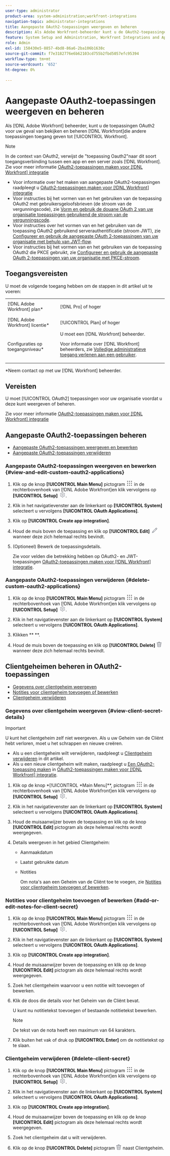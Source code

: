 ```yaml
---
user-type: administrator
product-area: system-administration;workfront-integrations
navigation-topic: administrator-integrations
title: Aangepaste OAuth2-toepassingen weergeven en beheren
description: Als Adobe Workfront-beheerder kunt u de OAuth2-toepassingen voor uw exemplaar van Workfront weergeven en beheren, waarmee andere toepassingen toegang hebben tot Workfront.
feature: System Setup and Administration, Workfront Integrations and Apps
role: Admin
exl-id: 158430e5-8857-4bd8-86a6-2ba106b1638c
source-git-commit: f7e3182776e6b62103cd755b2fbd5057efc95394
workflow-type: tm+mt
source-wordcount: '652'
ht-degree: 0%

---
```


# Aangepaste OAuth2-toepassingen weergeven en beheren

Als [!DNL Adobe Workfront] beheerder, kunt u de toepassingen OAuth2 voor uw geval van bekijken en beheren [!DNL Workfront]die andere toepassingen toegang geven tot [!UICONTROL Workfront].

>[!NOTE]
>
>In de context van OAuth2, verwijst de &quot;toepassing Oauth2&quot;naar dit soort toegangsverbinding tussen een app en een server zoals [!DNL Workfront]. Zie voor meer informatie [OAuth2-toepassingen maken voor [!DNL Workfront] integratie](../../administration-and-setup/configure-integrations/create-oauth-application.md)

* Voor informatie over het maken van aangepaste OAuth2-toepassingen raadpleegt u [OAuth2-toepassingen maken voor [!DNL Workfront] integratie](../../administration-and-setup/configure-integrations/create-oauth-application.md)
* Voor instructies bij het vormen van en het gebruiken van de toepassing OAuth2 met gebruikersgeloofsbrieven (de stroom van de vergunningscode), zie [Vorm en gebruik de douane OAuth 2 van uw organisatie toepassingen gebruikend de stroom van de vergunningscode](../../wf-api/api/oauth-app-code-token-flow.md).
* Voor instructies over het vormen van en het gebruiken van de toepassing OAuth2 gebruikend serverauthentificatie (stroom JWT), zie [Configureer en gebruik de aangepaste OAuth 2-toepassingen van uw organisatie met behulp van JWT-flow](../../wf-api/api/oauth-app-jwt-flow.md).
* Voor instructies bij het vormen van en het gebruiken van de toepassing OAuth2 die PKCE gebruikt, zie [Configureer en gebruik de aangepaste OAuth 2-toepassingen van uw organisatie met PKCE-stroom](../../wf-api/api/oauth-app-pkce-flow.md).

## Toegangsvereisten

U moet de volgende toegang hebben om de stappen in dit artikel uit te voeren:

<table style="table-layout:auto"> 
 <col> 
 <col> 
 <tbody> 
  <tr> 
   <td role="rowheader">[!DNL Adobe Workfront] plan*</td> 
   <td> <p>[!DNL Pro] of hoger</p> </td> 
  </tr> 
  <tr> 
   <td role="rowheader">[!DNL Adobe Workfront] licentie*</td> 
   <td> <p>[!UICONTROL Plan] of hoger</p> </td> 
  </tr> 
  <tr> 
   <td role="rowheader">Configuraties op toegangsniveau*</td> 
   <td> U moet een [!DNL Workfront] beheerder. </p>
    <p>Voor informatie over [!DNL Workfront] beheerders, zie <a href="../../administration-and-setup/add-users/configure-and-grant-access/grant-a-user-full-administrative-access.md" class="MCXref xref">Volledige administratieve toegang verlenen aan een gebruiker</a>.</p>
     </td> 
  </tr> 
 </tbody> 
</table>

&#42;Neem contact op met uw [!DNL Workfront] beheerder.

## Vereisten

U moet [!UICONTROL OAuth2] toepassingen voor uw organisatie voordat u deze kunt weergeven of beheren.

Zie voor meer informatie [OAuth2-toepassingen maken voor [!DNL Workfront] integratie](../../administration-and-setup/configure-integrations/create-oauth-application.md)

## Aangepaste OAuth2-toepassingen beheren

* [Aangepaste OAuth2-toepassingen weergeven en bewerken](#view-and-edit-custom-oauth2-applications)
* [Aangepaste OAuth2-toepassingen verwijderen](#delete-custom-oauth2-applications)

### Aangepaste OAuth2-toepassingen weergeven en bewerken {#view-and-edit-custom-oauth2-applications}

1. Klik op de knop **[!UICONTROL Main Menu]** pictogram ![](assets/main-menu-icon.png) in de rechterbovenhoek van [!DNL Adobe Workfront]en klik vervolgens op **[!UICONTROL Setup]** ![](assets/gear-icon-settings.png).

1. Klik in het navigatievenster aan de linkerkant op **[!UICONTROL System]** selecteert u vervolgens **[!UICONTROL OAuth Applications]**.
1. Klik op **[!UICONTROL Create app integration]**.
1. Houd de muis boven de toepassing en klik op **[!UICONTROL Edit]** ![](assets/edit-icon.png) wanneer deze zich helemaal rechts bevindt.
1. (Optioneel) Bewerk de toepassingsdetails.

   Zie voor velden die betrekking hebben op OAuth2- en JWT-toepassingen [OAuth2-toepassingen maken voor [!DNL Workfront] integratie](../../administration-and-setup/configure-integrations/create-oauth-application.md).

### Aangepaste OAuth2-toepassingen verwijderen {#delete-custom-oauth2-applications}

1. Klik op de knop **[!UICONTROL Main Menu]** pictogram ![](assets/main-menu-icon.png) in de rechterbovenhoek van [!DNL Adobe Workfront]en klik vervolgens op **[!UICONTROL Setup]** ![](assets/gear-icon-settings.png).

1. Klik in het navigatievenster aan de linkerkant op **[!UICONTROL System]** selecteert u vervolgens **[!UICONTROL OAuth Applications]**.
1. Klikken **  **.
1. Houd de muis boven de toepassing en klik op **[!UICONTROL Delete]** ![](assets/delete.png) wanneer deze zich helemaal rechts bevindt.

## Clientgeheimen beheren in OAuth2-toepassingen

* [Gegevens over clientgeheim weergeven](#view-client-secret-details)
* [Notities voor clientgeheim toevoegen of bewerken](#add-or-edit-notes-for-client-secret)
* [Clientgeheim verwijderen](#delete-client-secret)

### Gegevens over clientgeheim weergeven {#view-client-secret-details}

>[!IMPORTANT]
>
>U kunt het clientgeheim zelf niet weergeven. Als u uw Geheim van de Cliënt hebt verloren, moet u het schrappen en nieuwe creëren.
>
>* Als u een clientgeheim wilt verwijderen, raadpleegt u [Clientgeheim verwijderen](#delete-client-secret) in dit artikel.
>* Als u een nieuw clientgeheim wilt maken, raadpleegt u [Een OAuth2-toepassing maken](../../administration-and-setup/configure-integrations/create-oauth-application.md#create) in [OAuth2-toepassingen maken voor [!DNL Workfront] integratie](../../administration-and-setup/configure-integrations/create-oauth-application.md).
>




1. Klik op de knop *[!UICONTROL *Main Menu]**, pictogram ![](assets/main-menu-icon.png) in de rechterbovenhoek van [!DNL Adobe Workfront]en klik vervolgens op **[!UICONTROL Setup]** ![](assets/gear-icon-settings.png).

1. Klik in het navigatievenster aan de linkerkant op **[!UICONTROL System]** selecteert u vervolgens **[!UICONTROL OAuth Applications]**.
1. Houd de muisaanwijzer boven de toepassing en klik op de knop **[!UICONTROL Edit]** pictogram als deze helemaal rechts wordt weergegeven.
1. Details weergeven in het gebied Clientgeheim:

   * Aanmaakdatum
   * Laatst gebruikte datum
   * Notities

      Om nota&#39;s aan een Geheim van de Cliënt toe te voegen, zie [Notities voor clientgeheim toevoegen of bewerken](#add-or-edit-notes-for-client-secret).

### Notities voor clientgeheim toevoegen of bewerken {#add-or-edit-notes-for-client-secret}

1. Klik op de knop **[!UICONTROL Main Menu]** pictogram ![](assets/main-menu-icon.png) in de rechterbovenhoek van [!DNL Adobe Workfront]en klik vervolgens op **[!UICONTROL Setup]** ![](assets/gear-icon-settings.png).

1. Klik in het navigatievenster aan de linkerkant op **[!UICONTROL System]** selecteert u vervolgens **[!UICONTROL OAuth Applications]**.
1. Klik op **[!UICONTROL Create app integration]**.
1. Houd de muisaanwijzer boven de toepassing en klik op de knop **[!UICONTROL Edit]** pictogram als deze helemaal rechts wordt weergegeven.
1. Zoek het clientgeheim waarvoor u een notitie wilt toevoegen of bewerken.
1. Klik de doos die details voor het Geheim van de Cliënt bevat.

   U kunt nu notitietekst toevoegen of bestaande notitietekst bewerken.

   >[!NOTE]
   >
   >De tekst van de nota heeft een maximum van 64 karakters.

1. Klik buiten het vak of druk op **[!UICONTROL Enter]** om de notitietekst op te slaan.

### Clientgeheim verwijderen {#delete-client-secret}

1. Klik op de knop **[!UICONTROL Main Menu]** pictogram ![](assets/main-menu-icon.png) in de rechterbovenhoek van [!DNL Adobe Workfront]en klik vervolgens op **[!UICONTROL Setup]** ![](assets/gear-icon-settings.png).

1. Klik in het navigatievenster aan de linkerkant op **[!UICONTROL System]** selecteert u vervolgens **[!UICONTROL OAuth Applications]**.
1. Klik op **[!UICONTROL Create app integration]**.
1. Houd de muisaanwijzer boven de toepassing en klik op de knop **[!UICONTROL Edit]** pictogram als deze helemaal rechts wordt weergegeven.
1. Zoek het clientgeheim dat u wilt verwijderen.
1. Klik op de knop **[!UICONTROL Delete]** pictogram ![](assets/delete.png) naast Clientgeheim.
